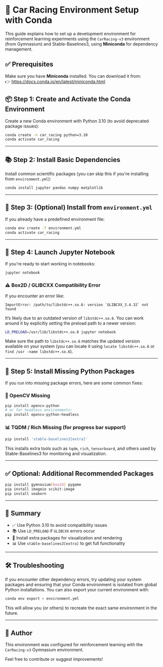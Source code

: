 # 🏁 Car Racing Environment Setup with Conda

This guide explains how to set up a development environment for reinforcement learning experiments using the `CarRacing-v3` environment (from Gymnasium) and Stable-Baselines3, using **Miniconda** for dependency management.

## ✅ Prerequisites

Make sure you have **Miniconda** installed. You can download it from:  
👉 https://docs.conda.io/en/latest/miniconda.html


## 📦 Step 1: Create and Activate the Conda Environment

Create a new Conda environment with Python 3.10 (to avoid deprecated package issues):

```bash
conda create -n car_racing python=3.10
conda activate car_racing
```

---

## 📚 Step 2: Install Basic Dependencies

Install common scientific packages (you can skip this if you're installing from `environment.yml`):

```bash
conda install jupyter pandas numpy matplotlib
```

---

## 📄 Step 3: (Optional) Install from `environment.yml`

If you already have a predefined environment file:

```bash
conda env create -f environment.yml
conda activate car_racing
```

---

## 🚀 Step 4: Launch Jupyter Notebook

If you're ready to start working in notebooks:

```bash
jupyter notebook
```

### ⚠️ Box2D / GLIBCXX Compatibility Error

If you encounter an error like:

```
ImportError: /path/to/libstdc++.so.6: version `GLIBCXX_3.4.32` not found
```

It’s likely due to an outdated version of `libstdc++.so.6`. You can work around it by explicitly setting the preload path to a newer version:

```bash
LD_PRELOAD=/usr/lib/libstdc++.so.6 jupyter notebook
```

Make sure the path to `libstdc++.so.6` matches the updated version available on your system (you can locate it using `locate libstdc++.so.6` or `find /usr -name libstdc++.so.6`).

---

## 🧩 Step 5: Install Missing Python Packages

If you run into missing package errors, here are some common fixes:

### 📸 OpenCV Missing

```bash
pip install opencv-python
# or for headless environments:
pip install opencv-python-headless
```

### 📊 TQDM / Rich Missing (for progress bar support)

```bash
pip install 'stable-baselines3[extra]'
```

This installs extra tools such as `tqdm`, `rich`, `tensorboard`, and others used by Stable-Baselines3 for monitoring and visualization.

---

## ✅ Optional: Additional Recommended Packages

```bash
pip install gymnasium[box2d] pygame
pip install imageio scikit-image
pip install seaborn
```

---

## 🧠 Summary

- ✅ Use Python 3.10 to avoid compatibility issues
- 📚 Use `LD_PRELOAD` if `GLIBCXX` errors occur
- 🚀 Install extra packages for visualization and rendering
- 📊 Use `stable-baselines3[extra]` to get full functionality

---

## 🛠️ Troubleshooting

If you encounter other dependency errors, try updating your system packages and ensuring that your Conda environment is isolated from global Python installations. You can also export your current environment with:

```bash
conda env export > environment.yml
```

This will allow you (or others) to recreate the exact same environment in the future.

---

## 🤖 Author

This environment was configured for reinforcement learning with the `CarRacing-v3` Gymnasium environment.

Feel free to contribute or suggest improvements!
